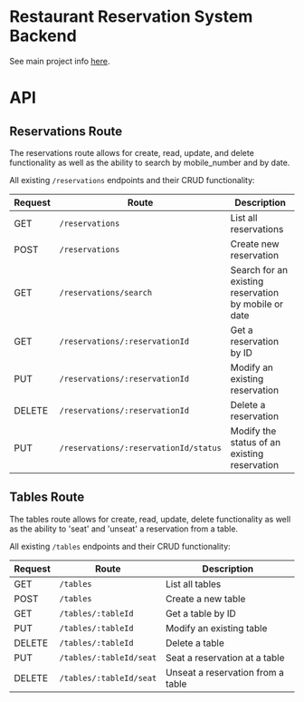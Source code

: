 # Restaurant Reservation System Backend

See main project info [here](../README.md).

# API
## Reservations Route

The reservations route allows for create, read, update, and delete functionality as well as the ability to search by mobile_number and by date.

All existing `/reservations` endpoints and their CRUD functionality:

| Request | Route | Description |
| ------- | ----- | ----------- |
| GET | `/reservations` | List all reservations 
| POST | `/reservations` | Create new reservation
| GET | `/reservations/search` | Search for an existing reservation by mobile or date
| GET | `/reservations/:reservationId` | Get a reservation by ID
| PUT | `/reservations/:reservationId` | Modify an existing reservation
| DELETE | `/reservations/:reservationId` | Delete a reservation
| PUT | `/reservations/:reservationId/status` | Modify the status of an existing reservation

## Tables Route

The tables route allows for create, read, update, delete functionality as well as the ability to 'seat' and 'unseat' a reservation from a table.

All existing `/tables` endpoints and their CRUD functionality:

| Request | Route | Description |
| ------- | ----- | ----------- |
| GET | `/tables` | List all tables
| POST | `/tables` | Create a new table
| GET | `/tables/:tableId` | Get a table by ID
| PUT | `/tables/:tableId` | Modify an existing table
| DELETE | `/tables/:tableId` | Delete a table
| PUT | `/tables/:tableId/seat` | Seat a reservation at a table
| DELETE | `/tables/:tableId/seat` | Unseat a reservation from a table
